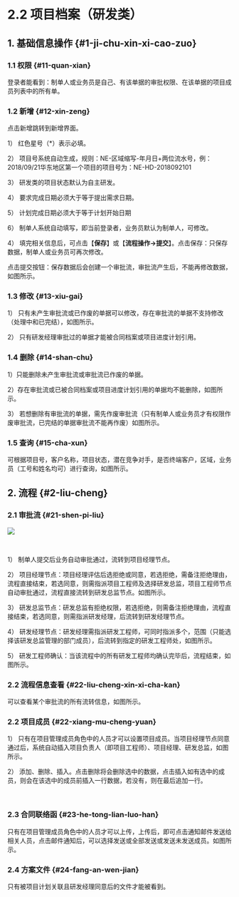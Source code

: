 # 2.2 项目档案（研发类）

## 1. 基础信息操作 {#1-ji-chu-xin-xi-cao-zuo}

### 1.1 权限 {#11-quan-xian}

登录者能看到：制单人或业务员是自己、有该单据的审批权限、在该单据的项目成员列表中的所有单。

### 1.2 新增 {#12-xin-zeng}

点击新增跳转到新增界面。

1） 红色星号（\*）表示必填。

2） 项目号系统自动生成，规则：NE-区域缩写-年月日+两位流水号，例：2018/09/21华东地区第一个项目的项目号为：NE-HD-2018092101

3） 研发类的项目状态默认为自主研发。

4） 要求完成日期必须大于等于提出需求日期。

5） 计划完成日期必须大于等于计划开始日期

6） 制单人系统自动填写，即当前登录者，业务员默认为制单人，可修改。

4） 填完相关信息后，可点击【**保存**】或【**流程操作-&gt;提交**】。点击保存：只保存数据，制单人或业务员可再次修改。

点击提交按钮：保存数据后会创建一个审批流，审批流产生后，不能再修改数据，如图所示。

### 1.3 修改 {#13-xiu-gai}

1） 只有未产生审批流或已作废的单据可以修改，存在审批流的单据不支持修改（处理中和已完结），如图所示。



2） 只有研发经理审批过的单据才能被合同档案或项目进度计划引用。

### 1.4 删除 {#14-shan-chu}

1）只能删除未产生审批流或审批流已作废的单据。

2）存在审批流或已被合同档案或项目进度计划引用的单据均不能删除，如图所示。

3） 若想删除有审批流的单据，需先作废审批流（只有制单人或业务员才有权限作废审批流，已完结的单据审批流不能再作废）如图所示。

### 1.5 查询 {#15-cha-xun}

可根据项目号，客户名称，项目状态，潜在竞争对手，是否终端客户，区域，业务员（工号和姓名均可）进行查询，如图所示。

## 2. 流程 {#2-liu-cheng}

### 2.1 审批流 {#21-shen-pi-liu}

![](https://blobscdn.gitbook.com/v0/b/gitbook-28427.appspot.com/o/assets%2F-LKy6nd-p_b7KpAaUuY_%2F-LMuB8kqWvIHe3dXBdhQ%2F-LMuCOKHH-h4sD24MITf%2Fimage.png?alt=media&token=f9885a85-95a6-4fb7-8a73-eec052764a4a)

​

1） 制单人提交后业务自动审批通过，流转到项目经理节点。

2） 项目经理节点：项目经理评估后选拒绝或同意，若选拒绝，需备注拒绝理由，流程直接结束，若选同意，则需指派项目工程师及选择研发总监，项目工程师节点自动审批通过，流程直接流转到研发总监节点。如图所示。

3） 研发总监节点：研发总监有拒绝权限，若选拒绝，则需备注拒绝理由，流程直接结束，若选同意，则需指派研发经理，后流转到研发经理节点。

4） 研发经理节点：研发经理需指派研发工程师，可同时指派多个，范围（只能选择该研发总监管理的部门成员），后流转到指定的研发工程师处，如图所示。

5） 研发工程师确认：当该流程中的所有研发工程师均确认完毕后，流程结束，如图所示。

### 2.2 流程信息查看 {#22-liu-cheng-xin-xi-cha-kan}

可以查看某个审批流的所有流转信息，如图所示。

### 2.2 项目成员 {#22-xiang-mu-cheng-yuan}

1） 只有在项目管理成员角色中的人员才可以设置项目成员。当项目经理节点同意通过后，系统自动插入项目负责人（即项目工程师）、项目经理、研发总监，如图所示。

2） 添加、删除、插入。点击删除将会删除选中的数据，点击插入如有选中的成员，则会在该选中的成员前插入一行数据，若没有，则在最后追加一行。

​

### 2.3 合同联络函 {#23-he-tong-lian-luo-han}

只有在项目管理成员角色中的人员才可以上传，上传后，即可点击通知邮件发送给相关人员，点击邮件通知后，可以选择发送或全部发送或发送未发送成员。如图所示。

### 2.4 方案文件 {#24-fang-an-wen-jian}

只有被项目计划关联且研发经理同意后的文件才能被看到。

